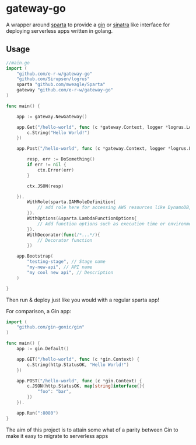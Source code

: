 # gateway-go

A wrapper around [sparta](http://gosparta.io/) to provide a [gin](https://gin-gonic.github.io/gin/) or [sinatra](http://www.sinatrarb.com/) like interface for deploying serverless apps written in golang.

## Usage

```go
//main.go
import (
	"github.com/e-r-w/gateway-go"
	"github.com/Sirupsen/logrus"
	sparta "github.com/mweagle/Sparta"
	gateway "github.com/e-r-w/gateway-go"
)

func main() {

	app := gateway.NewGateway()

	app.Get("/hello-world", func (c *gateway.Context, logger *logrus.Logger) {
		c.String("Hello World!")
	})

	app.Post("/hello-world", func (c *gateway.Context, logger *logrus.Logger) {

		resp, err := DoSomething()
		if err != nil {
			ctx.Error(err)
		}

		ctx.JSON(resp)

	}).
		WithRole(sparta.IAMRoleDefinition{
			// add role here for accessing AWS resources like DynamoDB, S3, RDS etc
		}).
		WithOptions(&sparta.LambdaFunctionOptions{
			// Add function options such as execution time or environment variables
		}).
		WithDecorator(func(/*...*/){
			// Decorator function
		})

	app.Bootstrap(
		"testing-stage", // Stage name
		"my-new-api", // API name
		"my cool new api", // Description
	)

}
```

Then run & deploy just like you would with a regular sparta app!

For comparison, a Gin app:
```go
import (
	"github.com/gin-gonic/gin"
)

func main() {
	app := gin.Default()

	app.GET("/hello-world", func (c *gin.Context) {
		c.String(http.StatusOK, "Hello World!")
	})

	app.POST("/hello-world", func (c *gin.Context) {
		c.JSON(http.StatusOK, map[string]interface{}{
			"foo": "bar",
		})
	}).

	app.Run(":8080")
}
```

The aim of this project is to attain some what of a parity between Gin to make it easy to migrate to serverless apps
